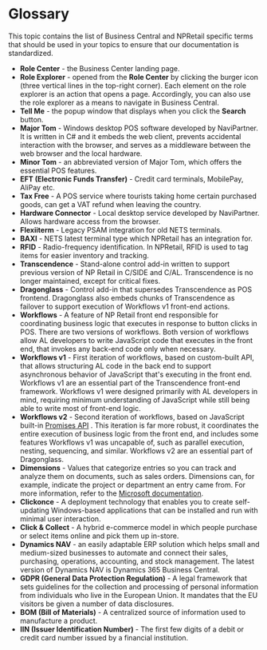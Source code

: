 # Glossary 

This topic contains the list of Business Central and NPRetail specific terms that should be used in your topics to ensure that our documentation is standardized.

- **Role Center** - the Business Center landing page.
- **Role Explorer** - opened from the **Role Center** by clicking the burger icon (three vertical lines in the top-right corner). Each element on the role explorer is an action that opens a page. Accordingly, you can also use the role explorer as a means to navigate in Business Central.
- **Tell Me** - the popup window that displays when you click the **Search** button.
- **Major Tom** - Windows desktop POS software developed by NaviPartner. It is written in C# and it embeds the web client, prevents accidental interaction with the browser, and serves as a middleware between the web browser and the local hardware.
- **Minor Tom** - an abbreviated version of Major Tom, which offers the essential POS features.
- **EFT (Electronic Funds Transfer)** - Credit card terminals, MobilePay, AliPay etc.
- **Tax Free** - A POS service where tourists taking home certain purchased goods, can get a VAT refund when leaving the country.
- **Hardware Connector** - Local desktop service developed by NaviPartner. Allows hardware access from the browser.
- **Flexiiterm** - Legacy PSAM integration for old NETS terminals.
- **BAXI** - NETS latest terminal type which NPRetail has an integration for.
- **RFID** - Radio-frequency identification. In NPRetail, RFID is used to tag items for easier inventory and tracking.
- **Transcendence** - Stand-alone control add-in written to support previous version of NP Retail in C/SIDE and C/AL. Transcendence is no longer maintained, except for critical fixes.
- **Dragonglass** - Control add-in that supersedes Transcendence as POS frontend. Dragonglass also embeds chunks of Transcendence as failover to support execution of Workflows v1 front-end actions.
- **Workflows** - A feature of NP Retail front end responsible for coordinating business logic that executes in response to button clicks in POS. There are two versions of workflows. Both version of workflows allow AL developers to write JavaScript code that executes in the front end, that invokes any back-end code only when necessary.
- **Workflows v1** - First iteration of workflows, based on custom-built API, that allows structuring AL code in the back end to support asynchronous behavior of JavaScript that's executing in the front end. Workflows v1 are an essential part of the Transcendence front-end framework. Workflows v1 were designed primarily with AL developers in mind, requiring minimum understanding of JavaScript while still being able to write most of front-end logic.
- **Workflows v2** - Second iteration of workflows, based on JavaScript built-in [Promises API](https://developer.mozilla.org/en-US/docs/Web/JavaScript/Reference/Global_Objects/Promise) . This iteration is far more robust, it coordinates the entire execution of business logic from the front end, and includes some features Workflows v1 was uncapable of, such as parallel execution, nesting, sequencing, and similar. Workflows v2 are an essential part of Dragonglass.
- **Dimensions** - Values that categorize entries so you can track and analyze them on documents, such as sales orders. Dimensions can, for example, indicate the project or department an entry came from. For more information, refer to the [Microsoft documentation](https://docs.microsoft.com/en-us/dynamics365/business-central/finance-dimensions).
- **Clickonce** - A deployment technology that enables you to create self-updating Windows-based applications that can be installed and run with minimal user interaction.
- **Click & Collect** - A hybrid e-commerce model in which people purchase or select items online and pick them up in-store.
- **Dynamics NAV** - an easily adaptable ERP solution which helps small and medium-sized businesses to automate and connect their sales, purchasing, operations, accounting, and stock management. The latest version of Dynamics NAV is Dynamics 365 Business Central.
- **GDPR (General Data Protection Regulation)** - A legal framework that sets guidelines for the collection and processing of personal information from individuals who live in the European Union. It mandates that the EU visitors be given a number of data disclosures.
- **BOM (Bill of Materials)** - A centralized source of information used to manufacture a product.
- **IIN (Issuer Identification Number)** - The first few digits of a debit or credit card number issued by a financial institution. 